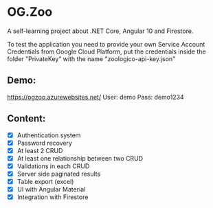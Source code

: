 # OG.Zoo

A self-learning project about .NET Core, Angular 10 and Firestore.

To test the application you need to provide your own Service Account Credentials from Google Cloud Platform, put the credentials inside the folder "PrivateKey" with the name "zoologico-api-key.json"

## Demo:
https://ogzoo.azurewebsites.net/
User: demo
Pass: demo1234

## Content:
- [x] Authentication system
- [x] Password recovery
- [x] At least 2 CRUD
- [x] At least one relationship between two CRUD
- [x] Validations in each CRUD
- [x] Server side paginated results
- [x] Table export (excel)
- [x] UI with Angular Material
- [x] Integration with Firestore
